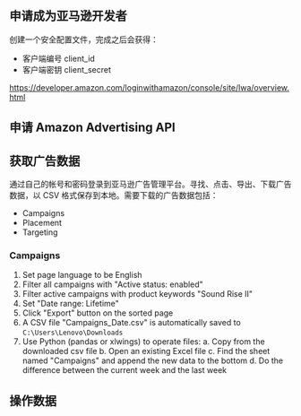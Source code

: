 ## 申请成为亚马逊开发者

创建一个安全配置文件，完成之后会获得：

- 客户端编号 client_id
- 客户端密钥 client_secret

https://developer.amazon.com/loginwithamazon/console/site/lwa/overview.html

## 申请 Amazon Advertising API

## 获取广告数据

通过自己的帐号和密码登录到亚马逊广告管理平台。寻找、点击、导出、下载广告数据，以 CSV 格式保存到本地。需要下载的广告数据包括：

- Campaigns
- Placement
- Targeting

### Campaigns

1. Set page language to be English
2. Filter all campaigns with "Active status: enabled"
3. Filter active campaigns with product keywords "Sound Rise II"
4. Set "Date range: Lifetime"
5. Click "Export" button on the sorted page
6. A CSV file "Campaigns_Date.csv" is automatically saved to `C:\Users\Lenovo\Downloads`
7. Use Python (pandas or xlwings) to operate files:
   a. Copy from the downloaded csv file
   b. Open an existing Excel file
   c. Find the sheet named "Campaigns" and append the new data to the bottom
   d. Do the difference between the current week and the last week

## 操作数据
